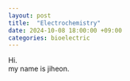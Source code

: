 ```yaml
---
layout: post
title:  "Electrochemistry"
date: 2024-10-08 18:00:00 +09:00
categories: bioelectric
---
```


Hi.
<br>
my name is jiheon.
